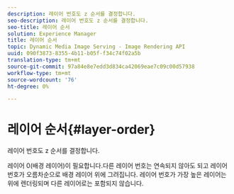 ```yaml
---
description: 레이어 번호도 z 순서를 결정합니다.
seo-description: 레이어 번호도 z 순서를 결정합니다.
seo-title: 레이어 순서
solution: Experience Manager
title: 레이어 순서
topic: Dynamic Media Image Serving - Image Rendering API
uuid: 090f3873-8355-4b11-b05f-f34c74f02a5b
translation-type: tm+mt
source-git-commit: 97a84e8e7edd3d834ca42069eae7c09c00d57938
workflow-type: tm+mt
source-wordcount: '76'
ht-degree: 0%

---
```



# 레이어 순서{#layer-order}

레이어 번호도 z 순서를 결정합니다.

레이어 0(배경 레이어)이 필요합니다.다른 레이어 번호는 연속되지 않아도 되고 레이어 번호가 오름차순으로 배경 레이어 위에 그려집니다. 레이어 번호가 가장 높은 레이어는 위에 렌더링되며 다른 레이어로는 포함되지 않습니다.
